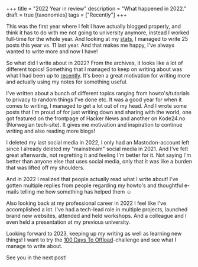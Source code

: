 +++
title = "2022 Year in review"
description = "What happened in 2022."
draft = true
[taxonomies]
tags = ["Recently"]
+++

This was the first year where I felt I have actually blogged properly, and think
it has to do with me not going to university anymore, instead I worked full-time
for the whole year. And looking at my [stats][stats], I managed to write 25
posts this year vs. 11 last year. And that makes me happy, I've always wanted to
write more and now I have!

So what did I write about in 2022? From the archives, it looks like a lot of
different topics! Something that I managed to keep on writing about was what I
had been up to [recently][recently_tag]. It's been a great motivation for
writing more and actually using my notes for something useful.

I've written about a bunch of different topics ranging from howto's/tutorials to
privacy to random things I've done etc. It was a good year for when it comes to
writing, I managed to get a lot out of my head. And I wrote some posts that I'm
proud of for just writing down and sharing with the world, one got featured on
the frontpage of Hacker News and another on Kode24.no (Norwegian tech-site). It
gives me motivation and inspiration to continue writing and also reading more
blogs!

I deleted my last social media in 2022, I only had an Mastodon-account left
since I already deleted my "mainstream" social media in 2021. And I've felt
great afterwards, not regretting it and feeling I'm better for it. Not saying
I'm better than anyone else that uses social media, only that it was like a
burden that was lifted off my shoulders.

And in 2022 I realized that people actually read what I write about! I've gotten
multiple replies from people regarding my howto's and thoughtful e-mails telling
me how something has helped them ☺️

Also looking back at my professional career in 2022 I feel like I've
accomplished a lot. I've had a tech-lead role in multiple projects, launched
brand new websites, attended and held workshops. And a colleague and I even
held a presentation at my previous university.

Looking forward to 2023, keeping up my writing as well as learning new things! I
want to try the [100 Days To Offload][100days]-challenge and see what I manage
to write about.

See you in the next post!

[stats]: @/stats.md
[recently_tag]: /tags/recently/
[100days]: https://100daystooffload.com/
